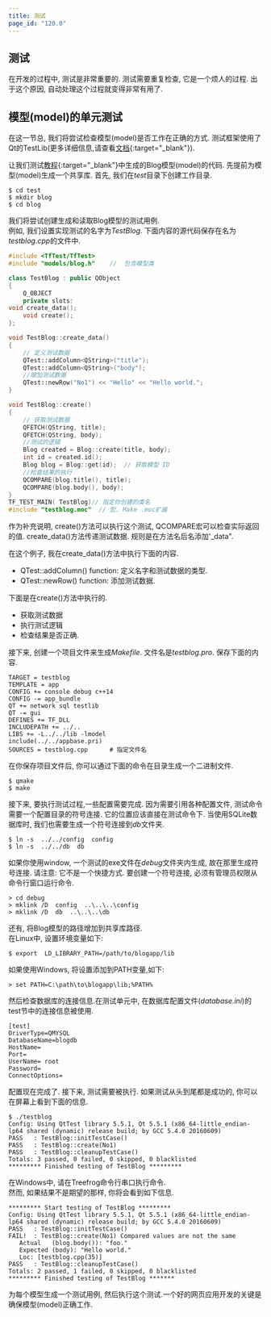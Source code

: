 ```yaml
---
title: 测试
page_id: "120.0"
---
```


## 测试

在开发的过程中, 测试是非常重要的. 测试需要重复检查, 它是一个烦人的过程. 出于这个原因, 自动处理这个过程就变得非常有用了.

## 模型(model)的单元测试

在这一节总, 我们将尝试检查模型(model)是否工作在正确的方式. 测试框架使用了Qt的TestLib(更多详细信息,请查看[文档](http://qt-project.org/doc/qt-5.0/qttestlib/qtest-overview.html){:target="_blank"}).

让我们测试[教程](/user-guide/en/tutorial/index.html){:target="_blank"}中生成的Blog模型(model)的代码. 先提前为模型(model)生成一个共享库. 首先, 我们在*test*目录下创建工作目录.

```
$ cd test
$ mkdir blog
$ cd blog
```

我们将尝试创建生成和读取Blog模型的测试用例.<br>
例如, 我们设置实现测试的名字为*TestBlog*. 下面内容的源代码保存在名为*testblog.cpp*的文件中.

```c++
#include <TfTest/TfTest>
#include "models/blog.h"    //  包含模型类

class TestBlog : public QObject
{
    Q_OBJECT
    private slots:
void create_data();
    void create();
};

void TestBlog::create_data()
{
    // 定义测试数据
    QTest::addColumn<QString>("title");
    QTest::addColumn<QString>("body");
    //增加测试数据
    QTest::newRow("No1") << "Hello" << "Hello world.";
}

void TestBlog::create()
{
    // 获取测试数据
    QFETCH(QString, title);
    QFETCH(QString, body);
    //测试的逻辑
    Blog created = Blog::create(title, body);
    int id = created.id();
    Blog blog = Blog::get(id);  // 获取模型 ID
    //检查结果的执行
    QCOMPARE(blog.title(), title);
    QCOMPARE(blog.body(), body);
}
TF_TEST_MAIN( TestBlog)// 指定你创建的类名
#include "testblog.moc"  // 宏. Make .moc扩展
```

作为补充说明, create()方法可以执行这个测试, QCOMPARE宏可以检查实际返回的值. create_data()方法传递测试数据.
规则是在方法名后名添加'_data".

在这个例子, 我在create_data()方法中执行下面的内容.

* QTest::addColumn() function: 定义名字和测试数据的类型.
* QTest::newRow() function: 添加测试数据.

下面是在create()方法中执行的.

* 获取测试数据
* 执行测试逻辑
* 检查结果是否正确.

接下来, 创建一个项目文件来生成*Makefile*. 文件名是*testblog.pro*. 保存下面的内容.

```
TARGET = testblog
TEMPLATE = app
CONFIG += console debug c++14
CONFIG -= app_bundle
QT += network sql testlib
QT -= gui
DEFINES += TF_DLL
INCLUDEPATH += ../..
LIBS += -L../../lib -lmodel
include(../../appbase.pri)
SOURCES = testblog.cpp      # 指定文件名
```

在你保存项目文件后, 你可以通过下面的命令在目录生成一个二进制文件.

```
$ qmake
$ make
```

接下来, 要执行测试过程,一些配置需要完成.
因为需要引用各种配置文件, 测试命令需要一个配置目录的符号连接. 它的位置应该直接在测试命令下. 当使用SQLite数据库时, 我们也需要生成一个符号连接到*db*文件夹.

```
$ ln -s  ../../config  config
$ ln -s  ../../db  db
```

如果你使用window, 一个测试的exe文件在*debug*文件夹内生成, 故在那里生成符号连接. 请注意: 它不是一个快捷方式.
要创建一个符号连接, 必须有管理员权限从命令行窗口运行命令.

```
> cd debug
> mklink /D  config  ..\..\..\config
> mklink /D  db  ..\..\..\db
```

还有, 将Blog模型的路径增加到共享库路径.<br>
在Linux中, 设置环境变量如下:

```
$ export  LD_LIBRARY_PATH=/path/to/blogapp/lib
```

如果使用Windows, 将设置添加到PATH变量,如下:

```
> set PATH=C:\path\to\blogapp\lib;%PATH%
```

然后检查数据库的连接信息.在测试单元中, 在数据库配置文件(*database.ini*)的test节中的连接信息被使用.

```
[test]
DriverType=QMYSQL
DatabaseName=blogdb
HostName=
Port=
UserName= root
Password=
ConnectOptions=
```

配置现在完成了. 接下来, 测试需要被执行. 如果测试从头到尾都是成功的, 你可以在屏幕上看到下面的信息.

```
$ ./testblog
Config: Using QtTest library 5.5.1, Qt 5.5.1 (x86_64-little_endian-lp64 shared (dynamic) release build; by GCC 5.4.0 20160609)
PASS   : TestBlog::initTestCase()
PASS   : TestBlog::create(No1)
PASS   : TestBlog::cleanupTestCase()
Totals: 3 passed, 0 failed, 0 skipped, 0 blacklisted
********* Finished testing of TestBlog *********
```

在Windows中, 请在Treefrog命令行串口执行命令.<br>
然而, 如果结果不是期望的那样, 你将会看到如下信息.

```
********* Start testing of TestBlog *********
Config: Using QtTest library 5.5.1, Qt 5.5.1 (x86_64-little_endian-lp64 shared (dynamic) release build; by GCC 5.4.0 20160609)
PASS   : TestBlog::initTestCase()
FAIL!  : TestBlog::create(No1) Compared values are not the same
   Actual   (blog.body()): "foo."
   Expected (body): "Hello world."
   Loc: [testblog.cpp(35)]
PASS   : TestBlog::cleanupTestCase()
Totals: 2 passed, 1 failed, 0 skipped, 0 blacklisted
********* Finished testing of TestBlog *******
```

为每个模型生成一个测试用例, 然后执行这个测试.一个好的网页应用开发的关键是确保模型(model)正确工作.
